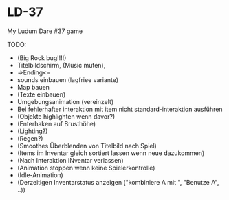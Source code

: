 # LD-37
My Ludum Dare #37 game

TODO:

- (Big Rock bug!!!!)
- Titelbildschirm, (Music muten), 
- =>Ending<=
- sounds einbauen (lagfriee variante)
- Map bauen
- (Texte einbauen)
- Umgebungsanimation (vereinzelt)
- Bei fehlerhafter interaktion mit item nicht standard-interaktion ausführen
- (Objekte highlighten wenn davor?)
- (Enterhaken auf Brusthöhe)
- (Lighting?)
- (Regen?)
- (Smoothes Überblenden von Titelbild nach Spiel)
- (Items im Inventar gleich sortiert lassen wenn neue dazukommen)
- (Nach Interaktion INventar verlassen)
- (Animation stoppen wenn keine Spielerkontrolle)
- (Idle-Animation)
- (Derzeitigen Inventarstatus anzeigen ("kombiniere A mit ", "Benutze A", ..))
